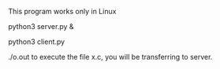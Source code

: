 This program works only in Linux

python3 server.py &

python3 client.py

./o.out to execute the file x.c, you will be transferring to server.
